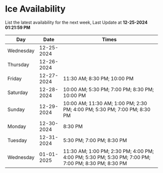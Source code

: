 # Ice Availability

List the latest availability for the next week, Last Update at **12-25-2024 01:21:59 PM**

| Day         | Date        | Times       |
| ----------- | ----------- | ----------- |
|Wednesday|12-25-2024||
|Thursday|12-26-2024||
|Friday|12-27-2024|11:30 AM; 8:30 PM; 10:00 PM|
|Saturday|12-28-2024|10:00 AM; 5:30 PM; 7:00 PM; 8:30 PM; 10:00 PM|
|Sunday|12-29-2024|10:00 AM; 11:30 AM; 1:00 PM; 2:30 PM; 4:00 PM; 5:30 PM; 7:00 PM; 8:30 PM|
|Monday|12-30-2024|8:30 PM|
|Tuesday|12-31-2024|5:30 PM; 7:00 PM; 8:30 PM|
|Wednesday|01-01-2025|11:30 AM; 1:00 PM; 2:30 PM; 4:00 PM; 4:00 PM; 5:30 PM; 5:30 PM; 7:00 PM; 7:00 PM; 8:30 PM; 8:30 PM|
